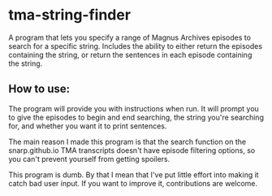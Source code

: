 # tma-string-finder
A program that lets you specify a range of Magnus Archives episodes to search for a specific string. Includes the ability to either return the episodes containing the string, or return the sentences in each episode containing the string. 

## How to use:
The program will provide you with instructions when run. It will prompt you to give the episodes to begin and end searching, the string you're searching for, and whether you want it to print sentences. 

The main reason I made this program is that the search function on the snarp.github.io TMA transcripts doesn't have episode filtering options, so you can't prevent yourself from getting spoilers. 

This program is dumb. By that I mean that I've put little effort into making it catch bad user input. If you want to improve it, contributions are welcome. 
